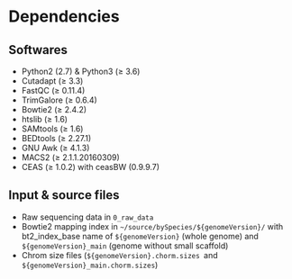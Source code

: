 # Dependencies

## Softwares

- Python2 (2.7) & Python3 ($\geq$ 3.6)
- Cutadapt ($\geq$ 3.3)
- FastQC ($\geq$ 0.11.4)
- TrimGalore ($\geq$ 0.6.4)
- Bowtie2 ($\geq$ 2.4.2)
- htslib ($\geq$ 1.6)
- SAMtools ($\geq$ 1.6)
- BEDtools ($\geq$ 2.27.1)
- GNU Awk ($\geq$ 4.1.3)
- MACS2 ($\geq$ 2.1.1.20160309)
- CEAS ($\geq$ 1.0.2) with ceasBW (0.9.9.7)

## Input & source files

- Raw sequencing data in ```0_raw_data```
- Bowtie2 mapping index in ```~/source/bySpecies/${genomeVersion}/``` with bt2_index_base name of ```${genomeVersion}``` (whole genome) and ```${genomeVersion}_main``` (genome without small scaffold)
- Chrom size files (```${genomeVersion}.chorm.sizes ```and ```${genomeVersion}_main.chorm.sizes```)

